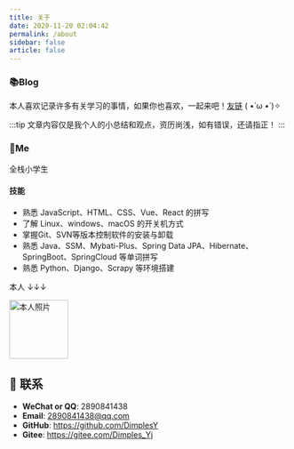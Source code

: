 ```yaml
---
title: 关于
date: 2020-11-20 02:04:42
permalink: /about
sidebar: false
article: false
---
```


### 📚Blog

本人喜欢记录许多有关学习的事情，如果你也喜欢，一起来吧！[友链](/friends/) ( •̀ ω •́ )✧

:::tip
文章内容仅是我个人的小总结和观点，资历尚浅，如有错误，还请指正！
:::

### 🐼Me

全栈小学生

#### 技能

- 熟悉 JavaScript、HTML、CSS、Vue、React 的拼写
- 了解 Linux、windows、macOS 的开关机方式
- 掌握Git、SVN等版本控制软件的安装与卸载
- 熟悉 Java、SSM、Mybati-Plus、Spring Data JPA、Hibernate、SpringBoot、SpringCloud 等单词拼写
- 熟悉 Python、Django、Scrapy 等环境搭建

本人 ↓↓↓

<img src='https://dimples-yanjie.oss-cn-beijing.aliyuncs.com/blog/img/QQ%E5%9B%BE%E7%89%8720201025032558.jpg' alt='本人照片' style="width:106px;">

## :email: 联系

- **WeChat or QQ**: <a :href="qqUrl">2890841438</a>
- **Email**: <a href="mailto:2890841438@qq.com">2890841438@qq.com</a>
- **GitHub**: <https://github.com/DimplesY>
- **Gitee**: <https://gitee.com/Dimples_Yj>

<!-- ## 前端学习
🎉🎉✨与我 <a :href="qqUrl">联系↑</a> 获取前端 [学习资源](https://github.com/xugaoyi/blog-gitalk-comment/wiki/Front-end-Study) -->

<script>
  export default {
    data(){
      return {
        qqUrl: 'tencent://message/?uin=2890841438&Site=&Menu=yes'
      }
    },
    mounted(){
      const flag =  navigator.userAgent.match(/(phone|pad|pod|iPhone|iPod|ios|iPad|Android|Mobile|BlackBerry|IEMobile|MQQBrowser|JUC|Fennec|wOSBrowser|BrowserNG|WebOS|Symbian|Windows Phone)/i);
      if(flag){
        this.qqUrl = 'mqqwpa://im/chat?chat_type=wpa&uin=2890841438&version=1&src_type=web&web_src=oicqzone.com'
      }
    }
  }
</script>
